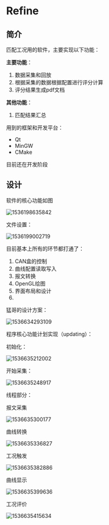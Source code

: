 # Refine

## 简介

匹配工况用的软件，主要实现以下功能：

**主要功能**：

1. 数据采集和回放
2. 根据采集的数据根据配置进行评分计算
3. 评分结果生成pdf文档

**其他功能**：

1. 匹配结果汇总

用到的框架和开发平台：

- Qt
- MinGW
- CMake

目前还在开发阶段

## 设计

软件的核心功能如图



![1536198635842](assets/1536198635842.png)

文件设置：

![1536199002719](assets/1536199002719.png)

目前基本上所有的环节都打通了：

1. CAN盒的控制
2. 曲线配置读取写入
3. 报文转换
4. OpenGL绘图
5. 界面布局和设计
6. 

猛哥的设计方案：

![1536634293109](assets/1536634293109.png)

程序核心功能计划实现（updating）：

初始化：

![1536635212002](assets/1536635212002.png)

开始采集：

![1536635248917](assets/1536635248917.png)

线程部分：

报文采集

![1536635300177](assets/1536635300177.png)

曲线转换

![1536635336827](assets/1536635336827.png)

工况触发

![1536635382886](assets/1536635382886.png)

曲线显示

![1536635399636](assets/1536635399636.png)

工况评价

![1536635415634](assets/1536635415634.png)

